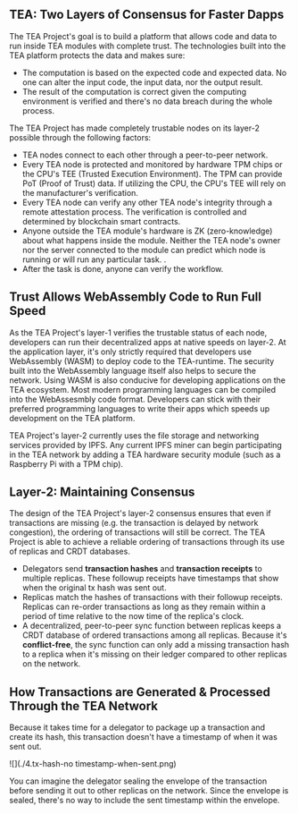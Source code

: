 
## TEA: Two Layers of Consensus for Faster Dapps
The TEA Project's goal is to build a platform that allows code and data to run inside TEA modules with complete trust. The technologies built into the TEA platform protects the data and makes sure:

-   The computation is based on the expected code and expected data. No one can alter the input code, the input data, nor the output result.
-   The result of the computation is correct given the computing environment is verified and there's no data breach during the whole process.

The TEA Project has made completely trustable nodes on its layer-2 possible through the following factors:

-   TEA nodes connect to each other through a peer-to-peer network.
-   Every TEA node is protected and monitored by hardware TPM chips or the CPU's TEE (Trusted Execution Environment). The TPM can provide PoT (Proof of Trust) data. If utilizing the CPU, the CPU's TEE will rely on the manufacturer's verification.
-   Every TEA node can verify any other TEA node's integrity through a remote attestation process. The verification is controlled and determined by blockchain smart contracts.
-   Anyone outside the TEA module's hardware is ZK (zero-knowledge) about what happens inside the module. Neither the TEA node's owner nor the server connected to the module can predict which node is running or will run any particular task. .
-   After the task is done, anyone can verify the workflow.

## Trust Allows WebAssembly Code to Run Full Speed
As the TEA Project's layer-1 verifies the trustable status of each node, developers can run their decentralized apps at native speeds on layer-2. At the application layer, it's only strictly required that developers use WebAssembly (WASM) to deploy code to the TEA-runtime. The security built into the WebAssembly language itself also helps to secure the network. Using WASM is also conducive for developing applications on the TEA ecosystem. Most modern programming languages can be compiled into the WebAssesmbly code format. Developers can stick with their preferred programming languages to write their apps which speeds up development on the TEA platform.

TEA Project's layer-2 currently uses the file storage and networking services provided by IPFS. Any current IPFS miner can begin participating in the TEA network by adding a TEA hardware security module (such as a Raspberry Pi with a TPM chip).


## Layer-2: Maintaining Consensus

The design of the TEA Project's layer-2 consensus ensures that even if transactions are missing (e.g. the transaction is delayed by network congestion), the ordering of transactions will still be correct. The TEA Project is able to achieve a reliable ordering of transactions through its use of replicas and CRDT databases.

- Delegators send **transaction hashes** and **transaction receipts** to multiple replicas. These followup receipts have timestamps that show when the original tx hash was sent out.
- Replicas match the hashes of transactions with their followup receipts. Replicas can re-order transactions as long as they remain within a period of time relative to the now time of the replica's clock.
- A decentralized, peer-to-peer sync function between replicas keeps a CRDT database of ordered transactions among all replicas. Because it's **conflict-free**, the sync function can only add a missing transaction hash to a replica when it's missing on their ledger compared to other replicas on the network.

## How Transactions are Generated & Processed Through the TEA Network

Because it takes time for a delegator to package up a transaction and create its hash, this transaction doesn't have a timestamp of when it was sent out.

![](./4.tx-hash-no timestamp-when-sent.png)

You can imagine the delegator sealing the envelope of the transaction before sending it out to other replicas on the network. Since the envelope is sealed, there's no way to include the sent timestamp within the envelope.

